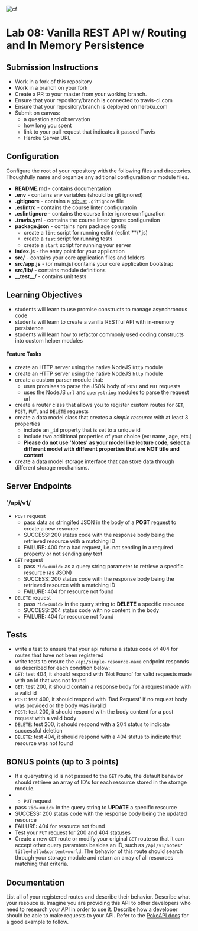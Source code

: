 ![cf](https://i.imgur.com/7v5ASc8.png)    
# Lab 08: Vanilla REST API w/ Routing and In Memory Persistence

## Submission Instructions
* Work in a fork of this repository
* Work in a branch on your fork
* Create a PR to your master from your working branch.
* Ensure that your repository/branch is connected to travis-ci.com
* Ensure that your repository/branch is deployed on heroku.com
* Submit on canvas:
  * a question and observation
  * how long you spent
  * link to your pull request that indicates it passed Travis
  * Heroku Server URL

## Configuration 
Configure the root of your repository with the following files and directories. Thoughfully name and organize any aditional configuration or module files.
* **README.md** - contains documentation
* **.env** - contains env variables (should be git ignored)
* **.gitignore** - contains a [robust](http://gitignore.io) `.gitignore` file 
* **.eslintrc** - contains the course linter configuratoin
* **.eslintignore** - contains the course linter ignore configuration
* **.travis.yml** - contains the course linter ignore configuration
* **package.json** - contains npm package config
  * create a `lint` script for running eslint (eslint **/*.js)
  * create a `test` script for running tests
  * create a `start` script for running your server
* **index.js** - the entry point for your application
* **src/** - contains your core application files and folders
* **src/app.js** - (or main.js) contains your core application bootstrap
* **src/lib/** - contains module definitions
* **\_\_test\_\_/** - contains unit tests

## Learning Objectives  
* students will learn to use promise constructs to manage asynchronous code
* students will learn to create a vanilla RESTful API with in-memory persistence
* students will learn how to refactor commonly used coding constructs into custom helper modules

#### Feature Tasks
* create an HTTP server using the native NodeJS `http` module
* create an HTTP server using the native NodeJS `http` module
* create a custom parser module that:
  * uses promises to parse the JSON body of `POST` and `PUT` requests
  * uses the NodeJS `url` and `querystring` modules to parse the request url
* create a router class that allows you to register custom routes for `GET`, `POST`, `PUT`, and `DELETE` requests
* create a data model class that creates a _simple resource_  with at least 3 properties
  * include an `_id` property that is set to a unique id
  * include two additional properties of your choice (ex: name, age, etc.)
  * **Please do not use 'Notes' as your model like lecture code, select a different model with different properties that are NOT title and content**
* create a data model storage interface that can store data through different storage mechanisms.

## Server Endpoints
### `/api/v1/<your-resource>
* `POST` request
  * pass data as stringifed JSON in the body of a **POST** request to create a new resource
  * SUCCESS: 200 status code with the response body being the retrieved resource with a matching ID
  * FAILURE: 400 for a bad request, i.e. not sending in a required property or not sending any text
* `GET` request
  * pass `?id=<uuid>` as a query string parameter to retrieve a specific resource (as JSON)
  * SUCCESS: 200 status code with the response body being the retrieved resource with a matching ID
  * FAILURE: 404 for resource not found
* `DELETE` request
  * pass `?id=<uuid>` in the query string to **DELETE** a specific resource
  * SUCCESS: 204 status code with no content in the body
  * FAILURE: 404 for resource not found

## Tests
* write a test to ensure that your api returns a status code of 404 for routes that have not been registered
* write tests to ensure the `/api/simple-resource-name` endpoint responds as described for each condition below:
 * `GET`: test 404, it should respond with 'Not Found' for valid requests made with an id that was not found
 * `GET`: test 200, it should contain a response body for a request made with a valid id
 * `POST`: test 400, it should respond with 'Bad Request' if no request body was provided or the body was invalid
 * `POST`: test 200, it should respond with the body content for a post request with a valid body
 * `DELETE`: test 200, it should respond with a 204 status to indicate successful deletion
 * `DELETE`: test 404, it should respond with a 404 status to indicate that resource was not found
 
 ## BONUS points (up to 3 points)
 * If a querystring id is not passed to the `GET` route, the default behavior should retrieve an array of ID's for each resource stored in the storage module. 
 * * `PUT` request
  * pass `?id=<uuid>` in the query string to **UPDATE** a specific resource
  * SUCCESS: 200 status code with the response body being the updated resource
  * FAILURE: 404 for resource not found
  * Test your `PUT` request for 200 and 404 statuses
 * Create a new `GET` route or modify your original `GET` route so that it can accept other query paramters besides an ID, such as `/api/v1/notes?title=hello&content=world`. The behavior of this route should search through your storage module and return an array of all resources matching that criteria. 
 
 ## Documentation
 List all of your registered routes and describe their behavior. Describe what your resouce is. Imagine you are providing this API to other developers who need to research your API in order to use it. Describe how a developer should be able to make requests to your API. Refer to the [PokeAPI docs](https://pokeapi.co/docsv2/#resource-lists) for a good example to follow. 


